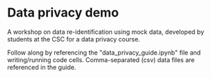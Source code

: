 # Data privacy demo
A workshop on data re-identification using mock data, developed by students at the CSC for a data privacy course.

Follow along by referencing the "data_privacy_guide.ipynb" file and writing/running code cells. Comma-separated (csv) data files are referenced in the guide.
